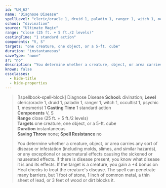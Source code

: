 ```yaml
---
id: "UM_62"
name: "Diagnose Disease"
spellLevel: "cleric/oracle 1, druid 1, paladin 1, ranger 1, witch 1, occultist 1, psychic 1, mesmerist 1"
school: "divination"
source: "Ultimate Magic"
range: "close (25 ft. + 5 ft./2 levels)"
castingTime: "1 standard action"
components: "V, S"
targets: "one creature, one object, or a 5-ft. cube"
duration: "instantaneous"
saveType: "none"
sr: "no"
description: "You determine whether a creature, object, or area carries any sort of disease or infestation (including molds, slimes, and similar hazards), or any exceptional or supernatural effects causing the sickened or nauseated effects. If there is disease present, you know what disease it is and its effects. If the target is a creature, you gain a +4 bonus on Heal checks to treat the creature's disease. The spell can penetrate many barriers, but 1 foot of stone, 1 inch of common metal, a thin sheet of lead, or 3 feet of wood or dirt blocks it."
known: false
cssclasses:
  - hide-title
  - hide-properties
---
```


> [!spellbook-spell-block] Diagnose Disease
> **School:** divination; **Level** cleric/oracle 1, druid 1, paladin 1, ranger 1, witch 1, occultist 1, psychic 1, mesmerist 1
> **Casting Time** 1 standard action  
> **Components** V, S  
> **Range** close (25 ft. + 5 ft./2 levels)  
> **Targets** one creature, one object, or a 5-ft. cube  
> **Duration** instantaneous  
> **Saving Throw** none; **Spell Resistance** no
> 
> You determine whether a creature, object, or area carries any sort of disease or infestation (including molds, slimes, and similar hazards), or any exceptional or supernatural effects causing the sickened or nauseated effects. If there is disease present, you know what disease it is and its effects. If the target is a creature, you gain a +4 bonus on Heal checks to treat the creature's disease. The spell can penetrate many barriers, but 1 foot of stone, 1 inch of common metal, a thin sheet of lead, or 3 feet of wood or dirt blocks it.